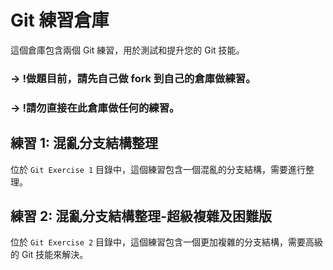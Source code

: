 # Git 練習倉庫

這個倉庫包含兩個 Git 練習，用於測試和提升您的 Git 技能。

### -> !做題目前，請先自己做 fork 到自己的倉庫做練習。
### -> !請勿直接在此倉庫做任何的練習。

## 練習 1: 混亂分支結構整理
位於 `Git Exercise 1` 目錄中，這個練習包含一個混亂的分支結構，需要進行整理。

## 練習 2: 混亂分支結構整理-超級複雜及困難版
位於 `Git Exercise 2` 目錄中，這個練習包含一個更加複雜的分支結構，需要高級的 Git 技能來解決。
